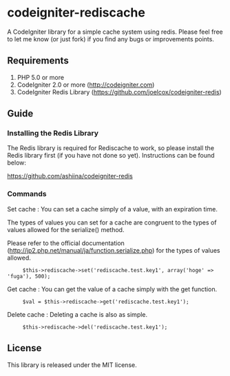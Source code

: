 codeigniter-rediscache
======================
A CodeIgniter library for a simple cache system using redis.
Please feel free to let me know (or just fork) if you find any bugs or improvements points.

Requirements
-----------
1. PHP 5.0 or more
2. CodeIgniter 2.0 or more (http://codeigniter.com)
3. CodeIgniter Redis Library (https://github.com/joelcox/codeigniter-redis)

Guide
-----------
### Installing the Redis Library
The Redis library is required for Rediscache to work,
so please install the Redis library first (if you have not done so yet).
Instructions can be found below:

https://github.com/ashiina/codeigniter-redis

### Commands
Set cache :
You can set a cache simply of a value, with an expiration time.

The types of values you can set for a cache are congruent to the 
types of values allowed for the serialize() method.

Please refer to the official documentation (http://jp2.php.net/manual/ja/function.serialize.php)
for the types of values allowed.
```
     $this->rediscache->set('rediscache.test.key1', array('hoge' => 'fuga'), 500);
```

Get cache :
You can get the value of a cache simply with the get function.
```
     $val = $this->rediscache->get('rediscache.test.key1');
```

Delete cache :
Deleting a cache is also as simple.
```
     $this->rediscache->del('rediscache.test.key1');
```

License
----------
This library is released under the MIT license.



